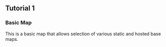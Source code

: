 ## Tutorial 1
### Basic Map
This is a basic map that allows selection of various static and hosted base maps.
